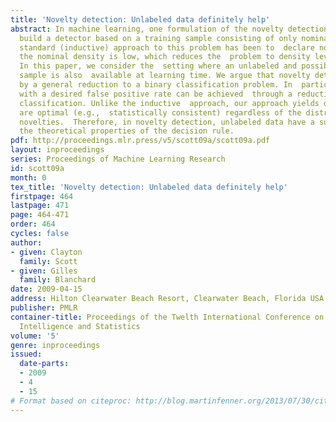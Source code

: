 ```yaml
---
title: 'Novelty detection: Unlabeled data definitely help'
abstract: In machine learning, one formulation of the novelty detection problem is  to
  build a detector based on a training sample consisting of only nominal  data. The
  standard (inductive) approach to this problem has been to  declare novelties where
  the nominal density is low, which reduces the  problem to density level set estimation.
  In this paper, we consider the  setting where an unlabeled and possibly contaminated
  sample is also  available at learning time. We argue that novelty detection is naturally  solved
  by a general reduction to a binary classification problem. In  particular, a detector
  with a desired false positive rate can be achieved  through a reduction to Neyman-Pearson
  classification. Unlike the inductive  approach, our approach yields detectors that
  are optimal (e.g.,  statistically consistent) regardless of the distribution on
  novelties.  Therefore, in novelty detection, unlabeled data have a substantial impact  on
  the theoretical properties of the decision rule.
pdf: http://proceedings.mlr.press/v5/scott09a/scott09a.pdf
layout: inproceedings
series: Proceedings of Machine Learning Research
id: scott09a
month: 0
tex_title: 'Novelty detection: Unlabeled data definitely help'
firstpage: 464
lastpage: 471
page: 464-471
order: 464
cycles: false
author:
- given: Clayton
  family: Scott
- given: Gilles
  family: Blanchard
date: 2009-04-15
address: Hilton Clearwater Beach Resort, Clearwater Beach, Florida USA
publisher: PMLR
container-title: Proceedings of the Twelth International Conference on Artificial
  Intelligence and Statistics
volume: '5'
genre: inproceedings
issued:
  date-parts:
  - 2009
  - 4
  - 15
# Format based on citeproc: http://blog.martinfenner.org/2013/07/30/citeproc-yaml-for-bibliographies/
---
```

